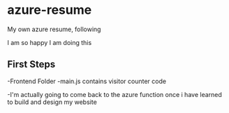 # azure-resume
My own azure resume, following 

I am so happy I am doing this 

## First Steps
-Frontend Folder
-main.js contains visitor counter code

-I'm actually going to come back to the azure function once i have learned to build and design my  website 